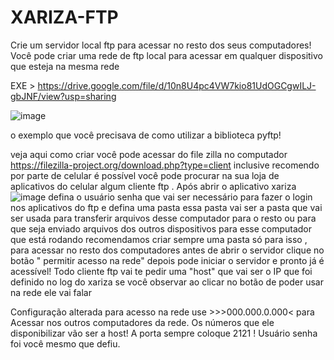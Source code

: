 # XARIZA-FTP
Crie um servidor local ftp para acessar no resto dos seus computadores! 
Você pode criar uma rede de ftp local para acessar em qualquer dispositivo que esteja na mesma rede

EXE > https://drive.google.com/file/d/10n8U4pc4VW7kio81UdOGCgwILJ-gbJNF/view?usp=sharing

![image](https://github.com/user-attachments/assets/cb113159-4c46-4652-b13d-245258324258)

o exemplo que você precisava de como utilizar a biblioteca pyftp!

veja aqui como criar você pode acessar do file zilla no computador https://filezilla-project.org/download.php?type=client inclusive recomendo por parte de celular é possível você pode procurar na sua loja de aplicativos do celular algum cliente ftp .
Após abrir o aplicativo xariza
![image](https://github.com/user-attachments/assets/cb113159-4c46-4652-b13d-245258324258)
defina o usuário senha que vai ser necessário para fazer o login nos aplicativos do ftp e defina uma pasta essa pasta vai ser a pasta que vai ser usada para transferir arquivos desse computador para o resto ou para que seja enviado arquivos dos outros dispositivos para esse computador que está rodando recomendamos criar sempre uma pasta só para isso ,
para acessar no resto dos computadores antes de abrir o servidor clique no botão " permitir acesso na rede" depois pode iniciar o servidor e pronto já é acessível!
Todo cliente ftp vai te pedir uma "host" que vai ser o IP que foi definido no log do xariza se você observar ao clicar no botão de poder usar na rede ele vai falar

Configuração alterada para acesso na rede use >>>000.000.0.000< para Acessar nos outros computadores da rede. 
Os números que ele disponibilizar vão ser a host!
A porta sempre coloque 2121 !
Usuário senha foi você mesmo que defiu.
